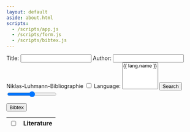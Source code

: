 ```yaml
---
layout: default
aside: about.html
scripts:
  - /scripts/app.js
  - /scripts/form.js
  - /scripts/bibtex.js
---
```


<form name="search">
  <label>
    <span>Title: </span>
    <input name="title"/>
  </label>
  <label>
    <span>Author: </span>
    <input name="author"/>
  </label>
  <label>
    <span>Niklas-Luhmann-Bibliographie</span>
    <input name="gesamtbibliographie" type="checkbox" />
  </label>
  <label>
    <span>Language: </span>
    <select name="languages" multiple size="4">
      {% for lang in site.data.form.languages %}
        <option value="{{ lang.key }}" >{{ lang.name }}</option>
      {% endfor %}
    </select>
  </label>
  <label>
    <button name="search">Search</button>
  </label>
  <input name="rows" type="range" value="50" class="nodisplay" />
</form>
<form name="result">
  <button name="bibtex">Bibtex</button>
  <table id="searchresult">
    <thead>
      <tr>
        <th><input type="checkbox" name="selectall" /></th>
        <th>Literature</th>
      </tr>
    </thead>
    <tbody>
    </tbody>
  </table>
</form>